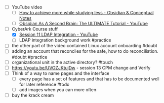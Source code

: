 
- [ ] YouTube video 
	- [ ] [How to achieve more while studying less - Obsidian & Conceptual Notes](https://youtu.be/MYJsGksojms)
	- [ ] [Obsidian As A Second Brain: The ULTIMATE Tutorial - YouTube](https://www.youtube.com/watch?v=WqKluXIra70&t=95s)
- [ ] CyberArk Course stuff
	- [x] [Session 11 LDAP Integration - YouTube](https://www.youtube.com/watch?v=qpeLQ4StNTE)
	- [ ] LDAP integration background work #practice
- [ ] the other part of the video contained Linux account onboarding #doubt 
- [ ] adding an account that reconciles for the safe, how to do reconciliation. #doubt #practice 
- [ ] organizational unit in the active directory? #touch
- [ ] https://youtu.be/UVOZJKtujDw - session 13 CPM change and Verify
- [ ] Think of a way to name pages and the interface
	- [ ] every page has a set of features and that has to be documented well for later reference #todo 
	- [ ] add images when you can more often
- [ ] buy the krack cream